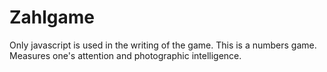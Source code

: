 # Zahlgame
Only javascript is used in the writing of the game.
This is a numbers game. 
Measures one's attention and photographic intelligence. 


